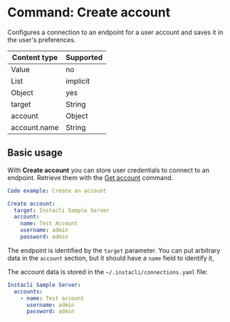 # Command: Create account

Configures a connection to an endpoint for a user account and saves it in the user's preferences.

| Content type | Supported |
|--------------|-----------|
| Value        | no        |
| List         | implicit  |
| Object       | yes       |
| target       | String    |
| account      | Object    |
| account.name | String    |

## Basic usage

With **Create account** you can store user credentials to connect to an endpoint. Retrieve them with
the [Get account](Get%20account.md) command.

```yaml cli
Code example: Create an account

Create account:
  target: Instacli Sample Server
  account:
    name: Test Account
    username: admin
    password: admin
```

The endpoint is identified by the `target` parameter. You can put arbitrary data in the `account` section, but it should
have a `name` field to identify it,

The account data is stored in the `~/.instacli/connections.yaml` file:

```yaml file:connections.yaml
Instacli Sample Server:
  accounts:
    - name: Test account
      username: admin
      password: admin
```